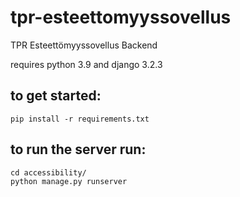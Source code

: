 # tpr-esteettomyyssovellus
TPR Esteettömyyssovellus Backend

requires python 3.9 and django 3.2.3

## to get started:
```
pip install -r requirements.txt
```

## to run the server run: 
```
cd accessibility/
python manage.py runserver
```
